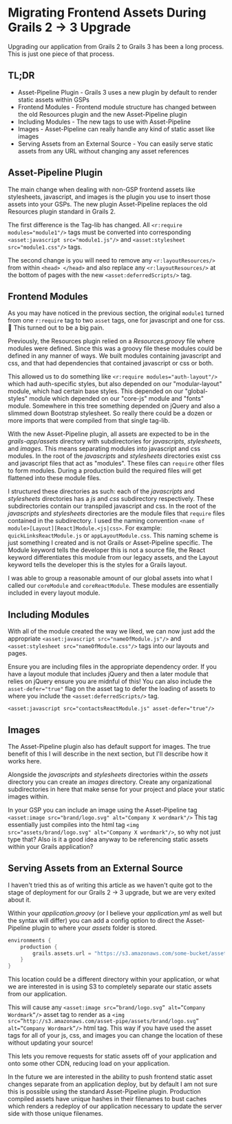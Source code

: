 # Migrating Frontend Assets During Grails 2 -> 3 Upgrade
Upgrading our application from Grails 2 to Grails 3 has been a long process. This is just one piece of that process.

## TL;DR
* Asset-Pipeline Plugin - Grails 3 uses a new plugin by default to render static assets within GSPs
* Frontend Modules - Frontend module structure has changed between the old Resources plugin and the new Asset-Pipeline plugin
* Including Modules - The new tags to use with Asset-Pipeline
* Images - Asset-Pipeline can really handle any kind of static asset like images
* Serving Assets from an External Source - You can easily serve static assets from any URL without changing any asset references

## Asset-Pipeline Plugin
The main change when dealing with non-GSP frontend assets like stylesheets, javascript, and images is the plugin you use to insert those assets into your GSPs. The new plugin Asset-Pipeline replaces the old Resources plugin standard in Grails 2.

The first difference is the Tag-lib has changed. All `<r:require modules="module1"/>` tags must be converted into corresponding `<asset:javascript src="module1.js"/>` and `<asset:stylesheet src="module1.css"/>` tags.

The second change is you will need to remove any `<r:layoutResources/>` from within `<head> </head>` and also replace any `<r:layoutResources/>` at the bottom of pages with the new `<asset:deferredScripts/>` tag.

## Frontend Modules
As you may have noticed in the previous section, the original `module1` turned from one `r:require` tag to two `asset` tags, one for javascript and one for css. 🤯 This turned out to be a big pain.

Previously, the Resources plugin relied on a *Resources.groovy* file where modules were defined. Since this was a groovy file these modules could be defined in any manner of ways. We built modules containing javascript and css, and that had dependencies that contained javascript or css or both.

This allowed us to do something like `<r:require modules="auth-layout"/>` which had auth-specific styles, but also depended on our "modular-layout" module, which had certain base styles. This depended on our "global-styles" module which depended on our "core-js" module and "fonts" module. Somewhere in this tree something depended on jQuery and also a slimmed down Bootstrap stylesheet. So really there could be a dozen or more imports that were compiled from that single tag-lib.

With the new Asset-Pipeline plugin, all assets are expected to be in the *grails-app/assets* directory with subdirectories for *javascripts*, *stylesheets*, and *images*. This means separating modules into javascript and css modules. In the root of the *javascripts* and *stylesheets* directories exist css and javascript files that act as "modules". These files can `require` other files to form modules. During a production build the required files will get flattened into these module files.

I structured these directories as such: each of the *javascripts* and *stylesheets* directories has a *js* and *css* subdirectory respectively. These subdirectories contain our transpiled javascript and css. In the root of the *javascripts* and *stylesheets* directories are the module files that `require` files contained in the subdirectory. I used the naming convention `<name of module>[Layout][React]Module.<js|css>`. For example: `quickLinksReactModule.js` or `appLayoutModule.css`. This naming scheme is just something I created and is not Grails or Asset-Pipeline specific. The Module keyword tells the developer this is not a source file, the React keyword differentiates this module from our legacy assets, and the Layout keyword tells the developer this is the styles for a Grails layout.

I was able to group a reasonable amount of our global assets into what I called our `coreModule` and `coreReactModule`. These modules are essentially included in every layout module.

## Including Modules
With all of the module created the way we liked, we can now just add the appropriate `<asset:javascript src="nameOfModule.js"/>` and `<asset:stylesheet src="nameOfModule.css"/>` tags into our layouts and pages.

Ensure you are including files in the appropriate dependency order. If you have a layout module that includes jQuery and then a later module that relies on jQuery ensure you are midnful of this! You can also include the `asset-defer="true"` flag on the asset tag to defer the loading of assets to where you include the `<asset:deferredScripts/>` tag.

```gsp
<asset:javascript src="contactsReactModule.js" asset-defer="true"/>
```

## Images
The Asset-Pipeline plugin also has default support for images. The true benefit of this I will describe in the next section, but I'll describe how it works here.

Alongside the *javascripts* and *stylesheets* directories within the *assets* directory you can create an *images* directory. Create any organizational subdirectories in here that make sense for your project and place your static images within.

In your GSP you can include an image using the Asset-Pipeline tag `<asset:image src="brand/logo.svg" alt="Company X wordmark"/>` This tag essentially just compiles into the html tag `<img src="assets/brand/logo.svg" alt="Company X wordmark"/>`, so why not just type that? Also is it a good idea anyway to be referencing static assets within your Grails application?

## Serving Assets from an External Source
I haven't tried this as of writing this article as we haven't quite got to the stage of deployment for our Grails 2 -> 3 upgrade, but we are very exited about it.

Within your *application.groovy* (or I believe your *application.yml* as well but the syntax will differ) you can add a config option to direct the Asset-Pipeline plugin to where your *assets* folder is stored.

```groovy
environments {
    production {
        grails.assets.url = "https://s3.amazonaws.com/some-bucket/assets"
    }
}
```

This location could be a different directory within your application, or what we are interested in is using S3 to completely separate our static assets from our application.

This will cause any `<asset:image src=”brand/logo.svg” alt=”Company Wordmark”/>` asset tag to render as a `<img src=”http://s3.amazonaws.com/asset-pipe/assets/brand/logo.svg” alt=”Company Wordmark”/>` html tag. This way if you have used the asset tags for all of your js, css, and images you can change the location of these without updating your source!

This lets you remove requests for static assets off of your application and onto some other CDN, reducing load on your application.

In the future we are interested in the ability to push frontend static asset changes separate from an application deploy, but by default I am not sure this is possible using the standard Asset-Pipeline plugin. Production compiled assets have unique hashes in their filenames to bust caches which renders a redeploy of our application necessary to update the server side with those unique filenames.
